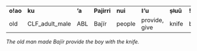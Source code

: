 ||||||||||||
|:-|:-|:-|:-|:-|:-|:-|:-|:-|:-|:-|
|**oǃao**|**ku**|**ʼa**|**Pajirri**|**nui**|**ǁʼu**|**ṣǂuũ**|**ǃxatłe**|**ra**|**ǃoono**|**ji**|
|old|CLF_adult_male|ABL|Bajïr|people|provide, give|knife|blades|INSTR|boy|CLF_child|
*The old man made Bajïr provide the boy with the knife.*